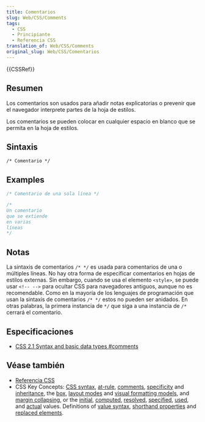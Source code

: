 ```yaml
---
title: Comentarios
slug: Web/CSS/Comments
tags:
  - CSS
  - Principiante
  - Referencia CSS
translation_of: Web/CSS/Comments
original_slug: Web/CSS/Comentarios
---
```

{{CSSRef}}

## Resumen

Los comentarios son usados para añadir notas explicatorias o prevenir que el navegador interprete partes de la hoja de estilos.

Los comentarios se pueden colocar en cualquier espacio en blanco que se permita en la hoja de estilos.

## Sintaxis

```
/* Comentario */
```

## Examples

```css
/* Comentario de una sola línea */

/*
Un comentario
que se extiende
en varias
líneas
*/
```

## Notas

La sintaxis de comentarios `/* */` es usada para comentarios de una o múltiples líneas. No hay otra forma de especificar comentarios en hojas de estilos externas. Sin embargo, cuando se usa el elemento `<style>`, se puede usar `<!-- -->` para ocultar CSS para navegadores antiguos, aunque no es recomendable. Como en la mayoría de los lenguajes de programación que usan la sintaxis de comentarios `/* */` estos no pueden ser anidados. En otras palabras, la primera instancia de `*/` que siga a una instancia de `/*` cerrará el comentario.

## Especificaciones

- [CSS 2.1 Syntax and basic data types #comments](http://www.w3.org/TR/CSS21/syndata.html#comments)

## Véase también

- [Referencia CSS](/es/docs/Web/CSS/Referencia_CSS)
- CSS Key Concepts: [CSS syntax](/es/docs/Web/CSS/Syntax), [at-rule](/es/docs/Web/CSS/At-rule), [comments](/es/docs/Web/CSS/Comments), [specificity](/es/docs/Web/CSS/Specificity) and [inheritance](/es/docs/Web/CSS/inheritance), the [box](/es/docs/Web/CSS/CSS_Box_Model/Introduction_to_the_CSS_box_model), [layout modes](/es/docs/Web/CSS/Layout_mode) and [visual formatting models](/es/docs/Web/CSS/Visual_formatting_model), and [margin collapsing](/es/docs/Web/CSS/CSS_Box_Model/Mastering_margin_collapsing), or the [initial](/es/docs/Web/CSS/initial_value), [computed](/es/docs/Web/CSS/computed_value), [resolved](/es/docs/Web/CSS/resolved_value), [specified](/es/docs/Web/CSS/specified_value), [used](/es/docs/Web/CSS/used_value), and [actual](/es/docs/Web/CSS/actual_value) values. Definitions of [value syntax](/es/docs/Web/CSS/Value_definition_syntax), [shorthand properties](/es/docs/Web/CSS/Shorthand_properties) and [replaced elements](/es/docs/Web/CSS/Replaced_element).
